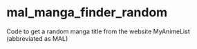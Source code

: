 # mal_manga_finder_random
Code to get a random manga title from the website MyAnimeList (abbreviated as MAL)
